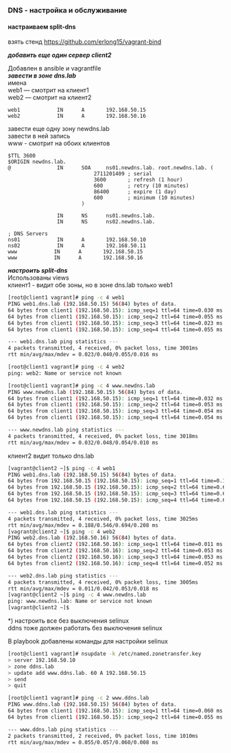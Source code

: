 ### DNS - настройка и обслуживание
#### настраиваем split-dns
взять стенд https://github.com/erlong15/vagrant-bind

***добавить еще один сервер client2***

Добавлен в ansible и vagrantfile  
***завести в зоне dns.lab***  
имена  
web1 — смотрит на клиент1  
web2 — смотрит на клиент2  

```
web1            IN      A       192.168.50.15
web2            IN      A       192.168.50.16
```

завести еще одну зону newdns.lab  
завести в ней запись  
www - смотрит на обоих клиентов  

```
$TTL 3600
$ORIGIN newdns.lab.
@               IN      SOA     ns01.newdns.lab. root.newdns.lab. (
                            2711201409 ; serial
                            3600       ; refresh (1 hour)
                            600        ; retry (10 minutes)
                            86400      ; expire (1 day)
                            600        ; minimum (10 minutes)
                        )

                IN      NS      ns01.newdns.lab.
                IN      NS      ns02.newdns.lab.

; DNS Servers
ns01            IN      A       192.168.50.10
ns02            IN      A       192.168.50.11
www            IN      A       192.168.50.15
www            IN      A       192.168.50.16
```

***настроить split-dns***  
Использованы views  
клиент1 - видит обе зоны, но в зоне dns.lab только web1  

```bash
[root@client1 vagrant]# ping -c 4 web1
PING web1.dns.lab (192.168.50.15) 56(84) bytes of data.
64 bytes from client1 (192.168.50.15): icmp_seq=1 ttl=64 time=0.030 ms
64 bytes from client1 (192.168.50.15): icmp_seq=2 ttl=64 time=0.055 ms
64 bytes from client1 (192.168.50.15): icmp_seq=3 ttl=64 time=0.023 ms
64 bytes from client1 (192.168.50.15): icmp_seq=4 ttl=64 time=0.055 ms

--- web1.dns.lab ping statistics ---
4 packets transmitted, 4 received, 0% packet loss, time 3001ms
rtt min/avg/max/mdev = 0.023/0.040/0.055/0.016 ms

[root@client1 vagrant]# ping -c 4 web2
ping: web2: Name or service not known

[root@client1 vagrant]# ping -c 4 www.newdns.lab
PING www.newdns.lab (192.168.50.15) 56(84) bytes of data.
64 bytes from client1 (192.168.50.15): icmp_seq=1 ttl=64 time=0.032 ms
64 bytes from client1 (192.168.50.15): icmp_seq=2 ttl=64 time=0.053 ms
64 bytes from client1 (192.168.50.15): icmp_seq=3 ttl=64 time=0.054 ms
64 bytes from client1 (192.168.50.15): icmp_seq=4 ttl=64 time=0.054 ms

--- www.newdns.lab ping statistics ---
4 packets transmitted, 4 received, 0% packet loss, time 3018ms
rtt min/avg/max/mdev = 0.032/0.048/0.054/0.010 ms
```

клиент2 видит только dns.lab  
```bash
[vagrant@client2 ~]$ ping -c 4 web1
PING web1.dns.lab (192.168.50.15) 56(84) bytes of data.
64 bytes from 192.168.50.15 (192.168.50.15): icmp_seq=1 ttl=64 time=0.188 ms
64 bytes from 192.168.50.15 (192.168.50.15): icmp_seq=2 ttl=64 time=0.694 ms
64 bytes from 192.168.50.15 (192.168.50.15): icmp_seq=3 ttl=64 time=0.668 ms
64 bytes from 192.168.50.15 (192.168.50.15): icmp_seq=4 ttl=64 time=0.635 ms

--- web1.dns.lab ping statistics ---
4 packets transmitted, 4 received, 0% packet loss, time 3025ms
rtt min/avg/max/mdev = 0.188/0.546/0.694/0.208 ms
[vagrant@client2 ~]$ ping -c 4 web2
PING web2.dns.lab (192.168.50.16) 56(84) bytes of data.
64 bytes from client2 (192.168.50.16): icmp_seq=1 ttl=64 time=0.011 ms
64 bytes from client2 (192.168.50.16): icmp_seq=2 ttl=64 time=0.053 ms
64 bytes from client2 (192.168.50.16): icmp_seq=3 ttl=64 time=0.053 ms
64 bytes from client2 (192.168.50.16): icmp_seq=4 ttl=64 time=0.052 ms

--- web2.dns.lab ping statistics ---
4 packets transmitted, 4 received, 0% packet loss, time 3005ms
rtt min/avg/max/mdev = 0.011/0.042/0.053/0.018 ms
[vagrant@client2 ~]$ ping -c 4 www.newdns.lab
ping: www.newdns.lab: Name or service not known
[vagrant@client2 ~]$ 
```

*) настроить все без выключения selinux  
ddns тоже должен работать без выключения selinux  

В playbook добавлены команды для настройки selinux  

```bash
[root@client1 vagrant]# nsupdate -k /etc/named.zonetransfer.key
> server 192.168.50.10
> zone ddns.lab
> update add www.ddns.lab. 60 A 192.168.50.15
> send
> quit

[root@client1 vagrant]# ping -c 2 www.ddns.lab
PING www.ddns.lab (192.168.50.15) 56(84) bytes of data.
64 bytes from client1 (192.168.50.15): icmp_seq=1 ttl=64 time=0.060 ms
64 bytes from client1 (192.168.50.15): icmp_seq=2 ttl=64 time=0.055 ms

--- www.ddns.lab ping statistics ---
2 packets transmitted, 2 received, 0% packet loss, time 1010ms
rtt min/avg/max/mdev = 0.055/0.057/0.060/0.008 ms

```
